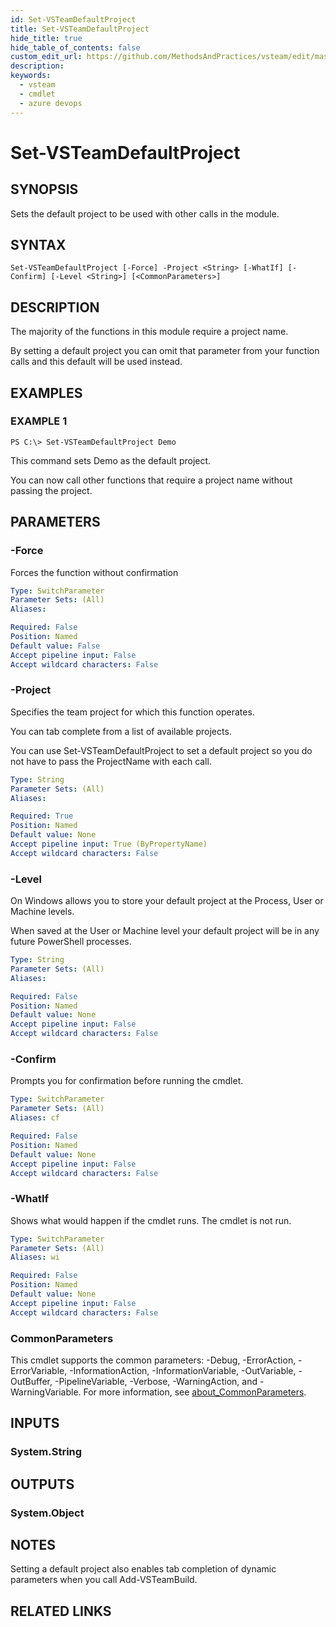 ```yaml
---
id: Set-VSTeamDefaultProject
title: Set-VSTeamDefaultProject
hide_title: true
hide_table_of_contents: false
custom_edit_url: https://github.com/MethodsAndPractices/vsteam/edit/master/.docs/Set-VSTeamDefaultProject.md
description: 
keywords:
  - vsteam
  - cmdlet
  - azure devops
---
```


# Set-VSTeamDefaultProject

## SYNOPSIS
Sets the default project to be used with other calls in the module.

## SYNTAX

```
Set-VSTeamDefaultProject [-Force] -Project <String> [-WhatIf] [-Confirm] [-Level <String>] [<CommonParameters>]
```

## DESCRIPTION
The majority of the functions in this module require a project name.

By setting a default project you can omit that parameter from your function calls and this default will be used instead.

## EXAMPLES

### EXAMPLE 1
```
PS C:\> Set-VSTeamDefaultProject Demo
```

This command sets Demo as the default project.

You can now call other functions that require a project name without passing the project.

## PARAMETERS

### -Force
Forces the function without confirmation

```yaml
Type: SwitchParameter
Parameter Sets: (All)
Aliases:

Required: False
Position: Named
Default value: False
Accept pipeline input: False
Accept wildcard characters: False
```

### -Project
Specifies the team project for which this function operates.

You can tab complete from a list of available projects.

You can use Set-VSTeamDefaultProject to set a default project so you do not have to pass the ProjectName with each call.

```yaml
Type: String
Parameter Sets: (All)
Aliases:

Required: True
Position: Named
Default value: None
Accept pipeline input: True (ByPropertyName)
Accept wildcard characters: False
```

### -Level
On Windows allows you to store your default project at the Process, User or Machine levels.

When saved at the User or Machine level your default project will be in any future PowerShell processes.

```yaml
Type: String
Parameter Sets: (All)
Aliases:

Required: False
Position: Named
Default value: None
Accept pipeline input: False
Accept wildcard characters: False
```

### -Confirm
Prompts you for confirmation before running the cmdlet.

```yaml
Type: SwitchParameter
Parameter Sets: (All)
Aliases: cf

Required: False
Position: Named
Default value: None
Accept pipeline input: False
Accept wildcard characters: False
```

### -WhatIf
Shows what would happen if the cmdlet runs.
The cmdlet is not run.

```yaml
Type: SwitchParameter
Parameter Sets: (All)
Aliases: wi

Required: False
Position: Named
Default value: None
Accept pipeline input: False
Accept wildcard characters: False
```

### CommonParameters
This cmdlet supports the common parameters: -Debug, -ErrorAction, -ErrorVariable, -InformationAction, -InformationVariable, -OutVariable, -OutBuffer, -PipelineVariable, -Verbose, -WarningAction, and -WarningVariable. For more information, see [about_CommonParameters](http://go.microsoft.com/fwlink/?LinkID=113216).

## INPUTS

### System.String
## OUTPUTS

### System.Object
## NOTES
Setting a default project also enables tab completion of dynamic parameters when you call Add-VSTeamBuild.

## RELATED LINKS

